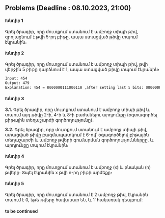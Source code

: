 ## Problems (Deadline : 08.10.2023, 21:00)

#### Խնդիր 1
Գրել ծրագիր, որը մուտքում ստանում է ամբողջ տիպի թիվ, զրոյացնում է թվի 5-րդ բիթը, ապա ստացված թիվը տպում էկրանին։

#### Խնդիր 2
Գրել ծրագիր, որը մուտքում ստանում է ամբողջ տիպի թիվ, թվի վերջին 5 բիթը դարձնում է 1, ապա ստացված թիվը տպում էկրանին։
```bash
Input: 454
Output: 479
Explanation: 454 = 0000000111000110 ,after setting last 5 bits: 0000000111011111 = 479
```
#### Խնդիր 3
**3.1․**
Գրել ծրագիր, որը մուտքում ստանում է ամբողջ տիպի թիվ և տպում այդ թիվը 2-ի, 4-ի և 8-ի բաժանելու արդյունքը (օգտագործել բիթային տեղաշարժի գործողությունը)։  

**3.2․**
Գրել ծրագիր, որը մուտքում ստանում է ամբողջ տիպի թիվ, ստացված թիվը բազմապատկում է 6-ով՝ օգագործելով բիթային տեղաշարժի և ամբողջ թվերի գումարման գործողություններըը, և արդյունքը տպում էկրանին։

#### Խնդիր 4
Գրել ծրագիր, որը մուտքում ստանում է ամբողջ (x) և բնական (n) թվերը։ Տպել էկրանին x թվի n-րդ բիթի արժեքը։

#### Խնդիր 5
Գրել ծրագիր, որը մուտքում ստանում է 2 ամբողջ թիվ, էկրանին տպում է 0, եթե թվերը հավասար են, և 1՝ հակառակ դեպքում։ 

#### to be continued